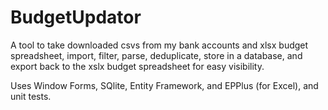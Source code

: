 # BudgetUpdator
A tool to take downloaded csvs from my bank accounts and xlsx budget spreadsheet, import, filter, parse, deduplicate, store in a database, and export back to the xslx budget spreadsheet for easy visibility.

Uses Window Forms, SQlite, Entity Framework, and EPPlus (for Excel), and unit tests.

